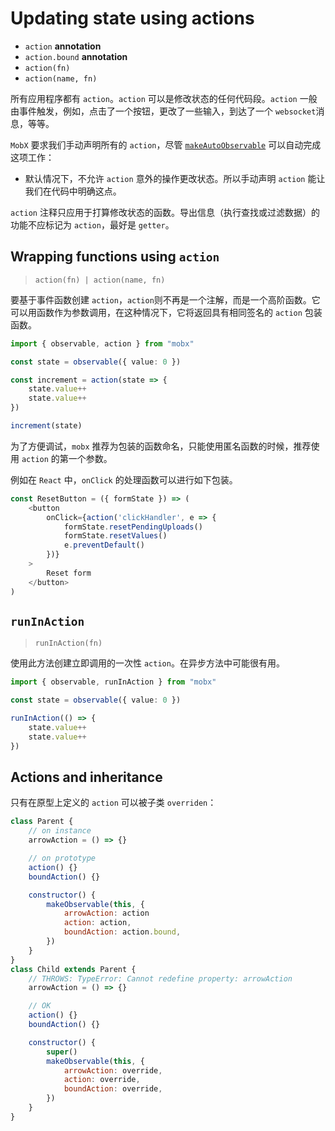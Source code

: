 # Updating state using actions

- `action` **annotation**
- `action.bound` **annotation**
- `action(fn)`
- `action(name, fn)`

所有应用程序都有 `action`。`action` 可以是修改状态的任何代码段。`action` 一般由事件触发，例如，点击了一个按钮，更改了一些输入，到达了一个 `websocket`消息，等等。

`MobX` 要求我们手动声明所有的 `action`，尽管 [`makeAutoObservable`](https://mobx.js.org/observable-state.html#makeautoobservable) 可以自动完成这项工作：

+ 默认情况下，不允许 `action` 意外的操作更改状态。所以手动声明 `action` 能让我们在代码中明确这点。

`action` 注释只应用于打算修改状态的函数。导出信息（执行查找或过滤数据）的功能不应标记为 `action`，最好是 `getter`。

## Wrapping functions using `action`

> `action(fn) | action(name, fn)`

要基于事件函数创建 `action`，`action`则不再是一个注解，而是一个高阶函数。它可以用函数作为参数调用，在这种情况下，它将返回具有相同签名的 `action` 包装函数。

```ts
import { observable, action } from "mobx"

const state = observable({ value: 0 })

const increment = action(state => {
    state.value++
    state.value++
})

increment(state)
```

为了方便调试，`mobx` 推荐为包装的函数命名，只能使用匿名函数的时候，推荐使用 `action` 的第一个参数。

例如在 `React` 中，`onClick` 的处理函数可以进行如下包装。

```ts
const ResetButton = ({ formState }) => (
    <button
        onClick={action('clickHandler', e => {
            formState.resetPendingUploads()
            formState.resetValues()
            e.preventDefault()
        })}
    >
        Reset form
    </button>
)
```

## `runInAction`

> `runInAction(fn)`

使用此方法创建立即调用的一次性 `action`。在异步方法中可能很有用。

```ts
import { observable, runInAction } from "mobx"

const state = observable({ value: 0 })

runInAction(() => {
    state.value++
    state.value++
})
```

## Actions and inheritance

只有在原型上定义的 `action` 可以被子类 `overriden`：

```javascript
class Parent {
    // on instance
    arrowAction = () => {}

    // on prototype
    action() {}
    boundAction() {}

    constructor() {
        makeObservable(this, {
            arrowAction: action
            action: action,
            boundAction: action.bound,
        })
    }
}
class Child extends Parent {
    // THROWS: TypeError: Cannot redefine property: arrowAction
    arrowAction = () => {}

    // OK
    action() {}
    boundAction() {}

    constructor() {
        super()
        makeObservable(this, {
            arrowAction: override,
            action: override,
            boundAction: override,
        })
    }
}
```

